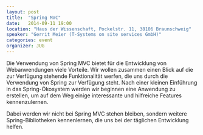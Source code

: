 ```yaml
---
layout: post
title:  "Spring MVC"
date:   2014-09-11 19:00
location: "Haus der Wissenschaft, Pockelstr. 11, 38106 Braunschweig"
speaker: "Gerrit Meier (T-Systems on site services GmbH)"
categories: event
organizer: JUG
---
```

Die Verwendung von Spring MVC bietet für die Entwicklung von Webanwendungen viele Vorteile.
Wir wollen zusammen einen Blick auf die zur Verfügung stehende Funktionalität werfen, die uns durch die Verwendung von
Spring zur Verfügung steht. Nach einer kleinen Einführung in das Spring-Ökosystem werden wir beginnen eine Anwendung
zu erstellen, um auf dem Weg einige interessante und hilfreiche Features kennenzulernen.

Dabei werden wir nicht bei Spring MVC stehen bleiben, sondern weitere Spring-Bibliotheken kennenlernen, die uns bei der
täglichen Entwicklung helfen.